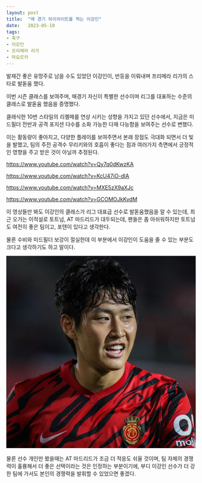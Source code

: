 ```yaml
---
layout: post
title:  "매 경기 하이라이트를 찍는 이강인"
date:   2023-05-10
tags:
- 축구
- 이강인
- 프리메라 리가
- 마요르카
---
```


발재간 좋은 유망주로 남을 수도 있었던 이강인이, 반등을 이뤄내며 프리메라 리가의 스타로 발돋움 했다.

이번 시즌 클래스를 보여주며, 매경기 자신이 특별한 선수이며 리그를 대표하는 수준의 클래스로 발돋움 했음을 증명했다.

클래식한 10번 스타일의 리켈메를 연상 시키는 성향을 가지고 있던 선수에서, 지금은 미드필더 전반과 공격 포지션 다수를 소화 가능한 다재 다능함을 보여주는 선수로 변했다.

이는 활동량이 좋아지고, 다양한 플레이를 보여주면서 본래 장점도 극대화 되면서 더 빛을 발했고, 팀의 주전 공격수 무리키와의 호흡이 좋다는 점과 여러가지 측면에서 긍정적인 영향을 주고 받은 것이 아닐까 추정된다.

https://www.youtube.com/watch?v=Qy7q0dKwzKA

https://www.youtube.com/watch?v=KcU47iO-dIA

https://www.youtube.com/watch?v=MXE5zX9aXJc

https://www.youtube.com/watch?v=GCOMOJkKvdM

이 영상들만 봐도 이강인의 클래스가 리그 대표급 선수로 발돋움했음을 알 수 있는데, 최근 오가는 이적설로 토트넘, AT 마드리드가 대두되는데, 팬들은 좀 아쉬워하지만 토트넘도 여전히 좋은 팀이고, 포텐이 있다고 생각한다.

물론 수비와 미드필더 보강이 절실한데 이 부분에서 이강인이 도움을 줄 수 있는 부분도 크다고 생각하기도 하고 말이다.

![](../img/2023/lee_kang_in.png)

물론 선수 개인만 봤을때는 AT 마드리드가 조금 더 적응도 쉬울 것이며, 팀 자체의 경쟁력이 훌륭해서 더 좋은 선택이라는 것은 인정하는 부분이기에, 부디 이강인 선수가 더 강한 팀에 가서도 본인의 경쟁력을 발휘할 수 있었으면 좋겠다.